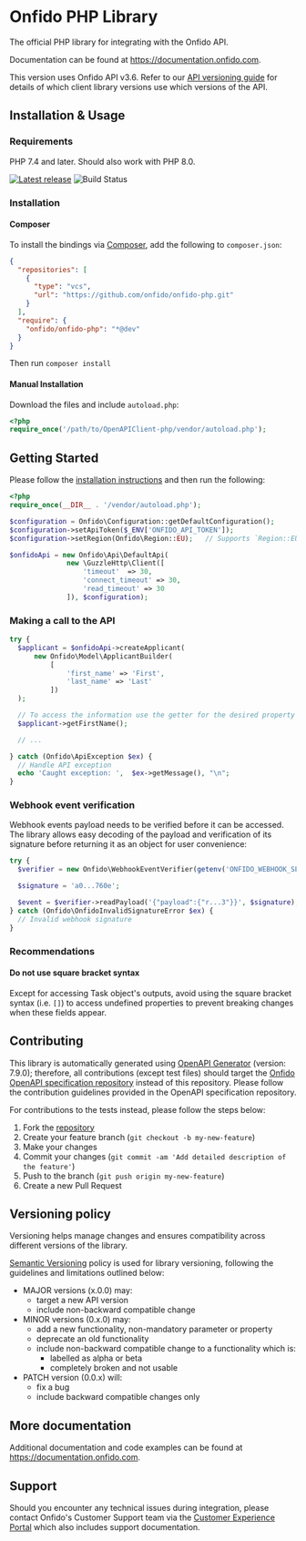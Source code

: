 # Onfido PHP Library

The official PHP library for integrating with the Onfido API.

Documentation can be found at <https://documentation.onfido.com>.

This version uses Onfido API v3.6. Refer to our [API versioning guide](https://developers.onfido.com/guide/api-versioning-policy#client-libraries) for details of which client library versions use which versions of the API.

## Installation & Usage

### Requirements

PHP 7.4 and later. Should also work with PHP 8.0.

[![Latest release](https://badge.fury.io/ph/onfido%2Fonfido-php.svg)](https://badge.fury.io/ph/onfido%2Fonfido-php)
![Build Status](https://github.com/onfido/onfido-php/actions/workflows/php.yml/badge.svg)

### Installation

#### Composer

To install the bindings via [Composer](https://getcomposer.org/), add the following to `composer.json`:

```json
{
  "repositories": [
    {
      "type": "vcs",
      "url": "https://github.com/onfido/onfido-php.git"
    }
  ],
  "require": {
    "onfido/onfido-php": "*@dev"
  }
}
```

Then run `composer install`

#### Manual Installation

Download the files and include `autoload.php`:

```php
<?php
require_once('/path/to/OpenAPIClient-php/vendor/autoload.php');
```

## Getting Started

Please follow the [installation instructions](#installation--usage) and then run the following:

```php
<?php
require_once(__DIR__ . '/vendor/autoload.php');

$configuration = Onfido\Configuration::getDefaultConfiguration();
$configuration->setApiToken($_ENV['ONFIDO_API_TOKEN']);
$configuration->setRegion(Onfido\Region::EU);   // Supports `Region::EU`, `Region::US`, and `Region::CA`

$onfidoApi = new Onfido\Api\DefaultApi(
              new \GuzzleHttp\Client([
                  'timeout'  => 30,
                  'connect_timeout' => 30,
                  'read_timeout' => 30
              ]), $configuration);

```

### Making a call to the API

```php
try {
  $applicant = $onfidoApi->createApplicant(
      new Onfido\Model\ApplicantBuilder(
          [
              'first_name' => 'First',
              'last_name' => 'Last'
          ])
  );

  // To access the information use the getter for the desired property on the object, for example:
  $applicant->getFirstName();

  // ...

} catch (Onfido\ApiException $ex) {
  // Handle API exception
  echo 'Caught exception: ',  $ex->getMessage(), "\n";
}
```

### Webhook event verification

Webhook events payload needs to be verified before it can be accessed. The library allows easy decoding of the payload and verification of its signature before returning it as an object for user convenience:

```php
try {
  $verifier = new Onfido\WebhookEventVerifier(getenv('ONFIDO_WEBHOOK_SECRET_TOKEN'));

  $signature = 'a0...760e';

  $event = $verifier->readPayload('{"payload":{"r...3"}}', $signature);
} catch (Onfido\OnfidoInvalidSignatureError $ex) {
  // Invalid webhook signature
}
```

### Recommendations

#### Do not use square bracket syntax

Except for accessing Task object's outputs, avoid using the square bracket syntax (i.e. `[]`) to access undefined properties to prevent breaking changes when these fields appear.

## Contributing

This library is automatically generated using [OpenAPI Generator](https://openapi-generator.tech) (version: 7.9.0); therefore, all contributions (except test files) should target the [Onfido OpenAPI specification repository](https://github.com/onfido/onfido-openapi-spec/tree/master) instead of this repository. Please follow the contribution guidelines provided in the OpenAPI specification repository.

For contributions to the tests instead, please follow the steps below:

1. Fork the [repository](https://github.com/onfido/onfido-php/fork)
2. Create your feature branch (`git checkout -b my-new-feature`)
3. Make your changes
4. Commit your changes (`git commit -am 'Add detailed description of the feature'`)
5. Push to the branch (`git push origin my-new-feature`)
6. Create a new Pull Request

## Versioning policy

Versioning helps manage changes and ensures compatibility across different versions of the library.

[Semantic Versioning](https://semver.org) policy is used for library versioning, following the guidelines and limitations outlined below:

- MAJOR versions (x.0.0) may:
  - target a new API version
  - include non-backward compatible change
- MINOR versions (0.x.0) may:
  - add a new functionality, non-mandatory parameter or property
  - deprecate an old functionality
  - include non-backward compatible change to a functionality which is:
    - labelled as alpha or beta
    - completely broken and not usable
- PATCH version (0.0.x) will:
  - fix a bug
  - include backward compatible changes only

## More documentation

Additional documentation and code examples can be found at <https://documentation.onfido.com>.

## Support

Should you encounter any technical issues during integration, please contact Onfido's Customer Support team via the [Customer Experience Portal](https://public.support.onfido.com/) which also includes support documentation.
